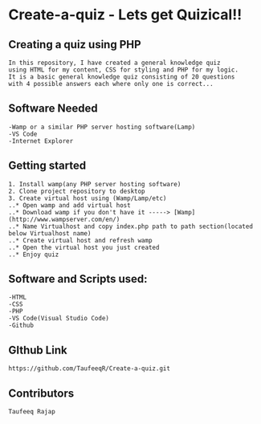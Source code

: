# Create-a-quiz - Lets get Quizical!!

## Creating a quiz using PHP

```
In this repository, I have created a general knowledge quiz 
using HTML for my content, CSS for styling and PHP for my logic.
It is a basic general knowledge quiz consisting of 20 questions 
with 4 possible answers each where only one is correct...
```

## Software Needed

```
-Wamp or a similar PHP server hosting software(Lamp)
-VS Code
-Internet Explorer
```

## Getting started

```
1. Install wamp(any PHP server hosting software)
2. Clone project repository to desktop
3. Create virtual host using (Wamp/Lamp/etc)
..* Open wamp and add virtual host
..* Download wamp if you don't have it -----> [Wamp] (http://www.wampserver.com/en/)
..* Name Virtualhost and copy index.php path to path section(located below Virtualhost name)
..* Create virtual host and refresh wamp
..* Open the virtual host you just created
..* Enjoy quiz
```

## Software and Scripts used:

``` 
-HTML
-CSS
-PHP
-VS Code(Visual Studio Code)
-Github
```

## GIthub Link

```
https://github.com/TaufeeqR/Create-a-quiz.git
```

## Contributors

```
Taufeeq Rajap
```